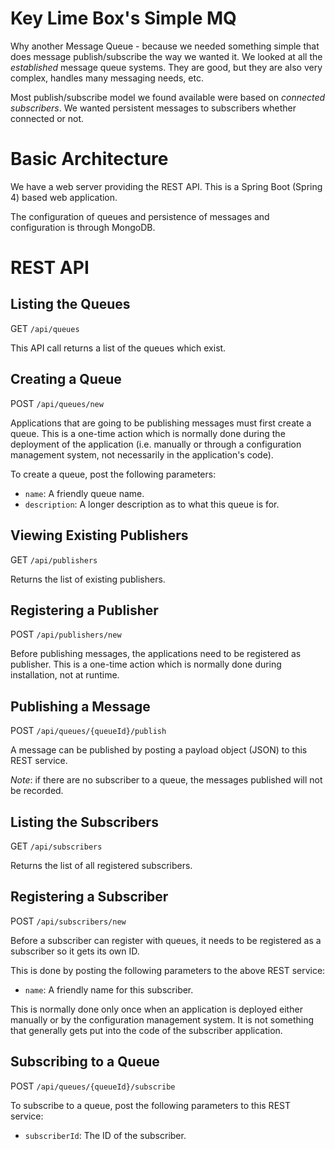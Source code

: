 # Key Lime Box's Simple MQ

Why another Message Queue - because we needed something simple that does message 
publish/subscribe the way we wanted it. We looked at all the _established_ message 
queue systems. They are good, but they are also very complex, handles many messaging
needs, etc.

Most publish/subscribe model we found available were based on _connected subscribers_. We 
wanted persistent messages to subscribers whether connected or not.

# Basic Architecture

We have a web server providing the REST API. This is a Spring Boot (Spring 4) based web 
application.

The configuration of queues and persistence of messages and configuration is through 
MongoDB.

# REST API

## Listing the Queues

GET `/api/queues`

This API call returns a list of the queues which exist.

## Creating a Queue

POST `/api/queues/new`

Applications that are going to be publishing messages must first create a queue. This is 
a one-time action which is normally done during the deployment of the application (i.e.
manually or through a configuration management system, not necessarily in the application's
code).

To create a queue, post the following parameters:

- `name`: A friendly queue name.
- `description`: A longer description as to what this queue is for.

## Viewing Existing Publishers

GET `/api/publishers`

Returns the list of existing publishers.

## Registering a Publisher

POST `/api/publishers/new`

Before publishing messages, the applications need to be registered as publisher. This is
a one-time action which is normally done during installation, not at runtime.


## Publishing a Message

POST `/api/queues/{queueId}/publish`

A message can be published by posting a payload object (JSON) to this REST service. 

*Note*: if there are no subscriber to a queue, the messages published will not be 
recorded.

## Listing the Subscribers

GET `/api/subscribers`

Returns the list of all registered subscribers.

## Registering a Subscriber

POST `/api/subscribers/new`

Before a subscriber can register with queues, it needs to be registered as a subscriber
so it gets its own ID. 

This is done by posting the following parameters to the above REST service:

- `name`: A friendly name for this subscriber.

This is normally done only once when an application is deployed either manually or by the
configuration management system. It is not something that generally gets put into the code
of the subscriber application.

## Subscribing to a Queue

POST `/api/queues/{queueId}/subscribe`

To subscribe to a queue, post the following parameters to this REST service:

- `subscriberId`: The ID of the subscriber.

